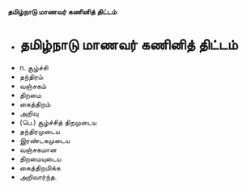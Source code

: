 **தமிழ்நாடு மாணவர் கணினித் திட்டம்**
- # தமிழ்நாடு மாணவர் கணினித் திட்டம்
- n. சூழ்ச்சி
- தந்திரம்
- வஞ்சகம்
- திறமை
- கைத்திறம்
- அறிவு
- (பெ.) சூழ்ச்சித் திறமுடைய
- தந்திரமுடைய
- இரண்டகமுடைய
- வஞ்சகமான
- திறமையுடைய
- கைத்திறமிக்க
- அறிவார்ந்த.

